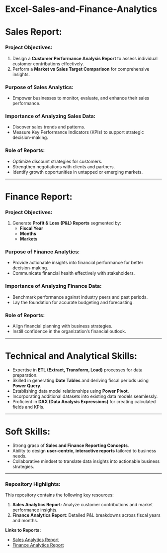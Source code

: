 # Excel-Sales-and-Finance-Analytics
# Sales Report:

### Project Objectives:
1. Design a **Customer Performance Analysis Report** to assess individual customer contributions effectively.  
2. Perform a **Market vs Sales Target Comparison** for comprehensive insights.  

### Purpose of Sales Analytics:
- Empower businesses to monitor, evaluate, and enhance their sales performance.  

### Importance of Analyzing Sales Data:
- Discover sales trends and patterns.  
- Measure Key Performance Indicators (KPIs) to support strategic decision-making.  

### Role of Reports:
- Optimize discount strategies for customers.  
- Strengthen negotiations with clients and partners.  
- Identify growth opportunities in untapped or emerging markets.

---

# Finance Report:

### Project Objectives:
1. Generate **Profit & Loss (P&L) Reports** segmented by:
   - **Fiscal Year**  
   - **Months**  
   - **Markets**  

### Purpose of Finance Analytics:
- Provide actionable insights into financial performance for better decision-making.  
- Communicate financial health effectively with stakeholders.  

### Importance of Analyzing Finance Data:
- Benchmark performance against industry peers and past periods.  
- Lay the foundation for accurate budgeting and forecasting.  

### Role of Reports:
- Align financial planning with business strategies.  
- Instill confidence in the organization’s financial outlook.  

---

# Technical and Analytical Skills:
- Expertise in **ETL (Extract, Transform, Load)** processes for data preparation.  
- Skilled in generating **Date Tables** and deriving fiscal periods using **Power Query**.  
- Establishing data model relationships using **Power Pivot**.  
- Incorporating additional datasets into existing data models seamlessly.  
- Proficient in **DAX (Data Analysis Expressions)** for creating calculated fields and KPIs.

---

# Soft Skills:
- Strong grasp of **Sales and Finance Reporting Concepts**.  
- Ability to design **user-centric, interactive reports** tailored to business needs.  
- Collaborative mindset to translate data insights into actionable business strategies.  

---

### Repository Highlights:
This repository contains the following key resources:
1. **Sales Analytics Report**: Analyze customer contributions and market performance insights.  
2. **Finance Analytics Report**: Detailed P&L breakdowns across fiscal years and months.  

**Links to Reports:**
- [Sales Analytics Report](https://github.com/tushar2555/Excel-Sales-and-Finance-Analytics/blob/main/Sales%20Analytics.pdf)  
- [Finance Analytics Report](https://github.com/tushar2555/Excel-Sales-and-Finance-Analytics/blob/main/Finance%20Analytics.pdf)  

